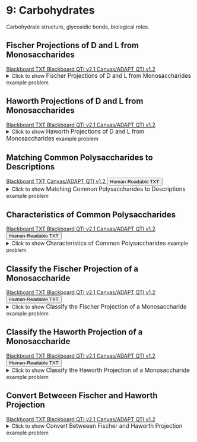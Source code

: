 # 9: Carbohydrates

Carbohydrate structure, glycosidic bonds, biological roles.

## Fischer Projections of D and L from Monosaccharides

<div id="D_to_L_Fischer_configuration-button-container" class="button-container">
<a class="md-button custom-button bb_text" href="bbq-D_to_L_Fischer_configuration-questions.txt" download title="Download bbq-D_to_L_Fischer_configuration-questions.txt" aria-label="Click to download the Blackboard TXT file (bbq-D_to_L_Fischer_configuration-questions.txt)">
    <i class="fa fa-download"></i>Blackboard TXT
</a>
<a class="md-button custom-button bb_qti" href="downloads/blackboard_qti_v2_1-D_to_L_Fischer_configuration.zip" download title="Download blackboard_qti_v2_1-D_to_L_Fischer_configuration.zip" aria-label="Click to download the Blackboard QTI v2.1 file (blackboard_qti_v2_1-D_to_L_Fischer_configuration.zip)">
    <i class="fa fa-download"></i>Blackboard QTI v2.1
</a>
<a class="md-button custom-button canvas_qti" href="downloads/canvas_qti_v1_2-D_to_L_Fischer_configuration.zip" download title="Download canvas_qti_v1_2-D_to_L_Fischer_configuration.zip" aria-label="Click to download the Canvas/ADAPT QTI v1.2 file (canvas_qti_v1_2-D_to_L_Fischer_configuration.zip)">
    <i class="fa fa-download"></i>Canvas/ADAPT QTI v1.2
</a>
</div><details>
  <summary>Click 
    <span style='font-weight: normal;'>
       to show
    </span>
    <span style='font-size: 1.1em; color: var(--md-primary-fg-color--dark)'>
      Fischer Projections of D and L from Monosaccharides
    </span>
    <span style='font-weight: normal;'>
      example problem
    </span>
  </summary>
  {% include "biochemistry/topic09/downloads/selftest-D_to_L_Fischer_configuration.html" %}

</details>


## Haworth Projections of D and L from Monosaccharides

<div id="D_to_L_Haworth_configuration-button-container" class="button-container">
<a class="md-button custom-button bb_text" href="bbq-D_to_L_Haworth_configuration-questions.txt" download title="Download bbq-D_to_L_Haworth_configuration-questions.txt" aria-label="Click to download the Blackboard TXT file (bbq-D_to_L_Haworth_configuration-questions.txt)">
    <i class="fa fa-download"></i>Blackboard TXT
</a>
<a class="md-button custom-button bb_qti" href="downloads/blackboard_qti_v2_1-D_to_L_Haworth_configuration.zip" download title="Download blackboard_qti_v2_1-D_to_L_Haworth_configuration.zip" aria-label="Click to download the Blackboard QTI v2.1 file (blackboard_qti_v2_1-D_to_L_Haworth_configuration.zip)">
    <i class="fa fa-download"></i>Blackboard QTI v2.1
</a>
<a class="md-button custom-button canvas_qti" href="downloads/canvas_qti_v1_2-D_to_L_Haworth_configuration.zip" download title="Download canvas_qti_v1_2-D_to_L_Haworth_configuration.zip" aria-label="Click to download the Canvas/ADAPT QTI v1.2 file (canvas_qti_v1_2-D_to_L_Haworth_configuration.zip)">
    <i class="fa fa-download"></i>Canvas/ADAPT QTI v1.2
</a>
</div><details>
  <summary>Click 
    <span style='font-weight: normal;'>
       to show
    </span>
    <span style='font-size: 1.1em; color: var(--md-primary-fg-color--dark)'>
      Haworth Projections of D and L from Monosaccharides
    </span>
    <span style='font-weight: normal;'>
      example problem
    </span>
  </summary>
  {% include "biochemistry/topic09/downloads/selftest-D_to_L_Haworth_configuration.html" %}

</details>


## Matching Common Polysaccharides to Descriptions

<div id="MATCH-polysaccharides-button-container" class="button-container">
<a class="md-button custom-button bb_text" href="bbq-MATCH-polysaccharides-questions.txt" download title="Download bbq-MATCH-polysaccharides-questions.txt" aria-label="Click to download the Blackboard TXT file (bbq-MATCH-polysaccharides-questions.txt)">
    <i class="fa fa-download"></i>Blackboard TXT
</a>
<a class="md-button custom-button canvas_qti" href="downloads/canvas_qti_v1_2-MATCH-polysaccharides.zip" download title="Download canvas_qti_v1_2-MATCH-polysaccharides.zip" aria-label="Click to download the Canvas/ADAPT QTI v1.2 file (canvas_qti_v1_2-MATCH-polysaccharides.zip)">
    <i class="fa fa-download"></i>Canvas/ADAPT QTI v1.2
</a>
<button class="md-button custom-button human_read" onclick="window.open('downloads/human_readable-MATCH-polysaccharides.html', '_blank')" title="View human_readable-MATCH-polysaccharides.html" aria-label="Click to view the Human-Readable TXT file (human_readable-MATCH-polysaccharides.html)">
    <i class="fa fa-eye"></i> Human-Readable TXT
</button>
</div><details>
  <summary>Click 
    <span style='font-weight: normal;'>
       to show
    </span>
    <span style='font-size: 1.1em; color: var(--md-primary-fg-color--dark)'>
      Matching Common Polysaccharides to Descriptions
    </span>
    <span style='font-weight: normal;'>
      example problem
    </span>
  </summary>
  {% include "biochemistry/topic09/downloads/selftest-MATCH-polysaccharides.html" %}

</details>


## Characteristics of Common Polysaccharides

<div id="MC-polysaccharides-button-container" class="button-container">
<a class="md-button custom-button bb_text" href="bbq-MC-polysaccharides-questions.txt" download title="Download bbq-MC-polysaccharides-questions.txt" aria-label="Click to download the Blackboard TXT file (bbq-MC-polysaccharides-questions.txt)">
    <i class="fa fa-download"></i>Blackboard TXT
</a>
<a class="md-button custom-button bb_qti" href="downloads/blackboard_qti_v2_1-MC-polysaccharides.zip" download title="Download blackboard_qti_v2_1-MC-polysaccharides.zip" aria-label="Click to download the Blackboard QTI v2.1 file (blackboard_qti_v2_1-MC-polysaccharides.zip)">
    <i class="fa fa-download"></i>Blackboard QTI v2.1
</a>
<a class="md-button custom-button canvas_qti" href="downloads/canvas_qti_v1_2-MC-polysaccharides.zip" download title="Download canvas_qti_v1_2-MC-polysaccharides.zip" aria-label="Click to download the Canvas/ADAPT QTI v1.2 file (canvas_qti_v1_2-MC-polysaccharides.zip)">
    <i class="fa fa-download"></i>Canvas/ADAPT QTI v1.2
</a>
<button class="md-button custom-button human_read" onclick="window.open('downloads/human_readable-MC-polysaccharides.html', '_blank')" title="View human_readable-MC-polysaccharides.html" aria-label="Click to view the Human-Readable TXT file (human_readable-MC-polysaccharides.html)">
    <i class="fa fa-eye"></i> Human-Readable TXT
</button>
</div><details>
  <summary>Click 
    <span style='font-weight: normal;'>
       to show
    </span>
    <span style='font-size: 1.1em; color: var(--md-primary-fg-color--dark)'>
      Characteristics of Common Polysaccharides
    </span>
    <span style='font-weight: normal;'>
      example problem
    </span>
  </summary>
  {% include "biochemistry/topic09/downloads/selftest-MC-polysaccharides.html" %}

</details>


## Classify the Fischer Projection of a Monosaccharide

<div id="classify_Fischer-button-container" class="button-container">
<a class="md-button custom-button bb_text" href="bbq-classify_Fischer-questions.txt" download title="Download bbq-classify_Fischer-questions.txt" aria-label="Click to download the Blackboard TXT file (bbq-classify_Fischer-questions.txt)">
    <i class="fa fa-download"></i>Blackboard TXT
</a>
<a class="md-button custom-button bb_qti" href="downloads/blackboard_qti_v2_1-classify_Fischer.zip" download title="Download blackboard_qti_v2_1-classify_Fischer.zip" aria-label="Click to download the Blackboard QTI v2.1 file (blackboard_qti_v2_1-classify_Fischer.zip)">
    <i class="fa fa-download"></i>Blackboard QTI v2.1
</a>
<a class="md-button custom-button canvas_qti" href="downloads/canvas_qti_v1_2-classify_Fischer.zip" download title="Download canvas_qti_v1_2-classify_Fischer.zip" aria-label="Click to download the Canvas/ADAPT QTI v1.2 file (canvas_qti_v1_2-classify_Fischer.zip)">
    <i class="fa fa-download"></i>Canvas/ADAPT QTI v1.2
</a>
<button class="md-button custom-button human_read" onclick="window.open('downloads/human_readable-classify_Fischer.html', '_blank')" title="View human_readable-classify_Fischer.html" aria-label="Click to view the Human-Readable TXT file (human_readable-classify_Fischer.html)">
    <i class="fa fa-eye"></i> Human-Readable TXT
</button>
</div><details>
  <summary>Click 
    <span style='font-weight: normal;'>
       to show
    </span>
    <span style='font-size: 1.1em; color: var(--md-primary-fg-color--dark)'>
      Classify the Fischer Projection of a Monosaccharide
    </span>
    <span style='font-weight: normal;'>
      example problem
    </span>
  </summary>
  {% include "biochemistry/topic09/downloads/selftest-classify_Fischer.html" %}

</details>


## Classify the Haworth Projection of a Monosaccharide

<div id="classify_Haworth-button-container" class="button-container">
<a class="md-button custom-button bb_text" href="bbq-classify_Haworth-questions.txt" download title="Download bbq-classify_Haworth-questions.txt" aria-label="Click to download the Blackboard TXT file (bbq-classify_Haworth-questions.txt)">
    <i class="fa fa-download"></i>Blackboard TXT
</a>
<a class="md-button custom-button bb_qti" href="downloads/blackboard_qti_v2_1-classify_Haworth.zip" download title="Download blackboard_qti_v2_1-classify_Haworth.zip" aria-label="Click to download the Blackboard QTI v2.1 file (blackboard_qti_v2_1-classify_Haworth.zip)">
    <i class="fa fa-download"></i>Blackboard QTI v2.1
</a>
<a class="md-button custom-button canvas_qti" href="downloads/canvas_qti_v1_2-classify_Haworth.zip" download title="Download canvas_qti_v1_2-classify_Haworth.zip" aria-label="Click to download the Canvas/ADAPT QTI v1.2 file (canvas_qti_v1_2-classify_Haworth.zip)">
    <i class="fa fa-download"></i>Canvas/ADAPT QTI v1.2
</a>
<button class="md-button custom-button human_read" onclick="window.open('downloads/human_readable-classify_Haworth.html', '_blank')" title="View human_readable-classify_Haworth.html" aria-label="Click to view the Human-Readable TXT file (human_readable-classify_Haworth.html)">
    <i class="fa fa-eye"></i> Human-Readable TXT
</button>
</div><details>
  <summary>Click 
    <span style='font-weight: normal;'>
       to show
    </span>
    <span style='font-size: 1.1em; color: var(--md-primary-fg-color--dark)'>
      Classify the Haworth Projection of a Monosaccharide
    </span>
    <span style='font-weight: normal;'>
      example problem
    </span>
  </summary>
  {% include "biochemistry/topic09/downloads/selftest-classify_Haworth.html" %}

</details>


## Convert Betweeen Fischer and Haworth Projection

<div id="convert_Fischer_and_Haworth-button-container" class="button-container">
<a class="md-button custom-button bb_text" href="bbq-convert_Fischer_and_Haworth-questions.txt" download title="Download bbq-convert_Fischer_and_Haworth-questions.txt" aria-label="Click to download the Blackboard TXT file (bbq-convert_Fischer_and_Haworth-questions.txt)">
    <i class="fa fa-download"></i>Blackboard TXT
</a>
<a class="md-button custom-button bb_qti" href="downloads/blackboard_qti_v2_1-convert_Fischer_and_Haworth.zip" download title="Download blackboard_qti_v2_1-convert_Fischer_and_Haworth.zip" aria-label="Click to download the Blackboard QTI v2.1 file (blackboard_qti_v2_1-convert_Fischer_and_Haworth.zip)">
    <i class="fa fa-download"></i>Blackboard QTI v2.1
</a>
<a class="md-button custom-button canvas_qti" href="downloads/canvas_qti_v1_2-convert_Fischer_and_Haworth.zip" download title="Download canvas_qti_v1_2-convert_Fischer_and_Haworth.zip" aria-label="Click to download the Canvas/ADAPT QTI v1.2 file (canvas_qti_v1_2-convert_Fischer_and_Haworth.zip)">
    <i class="fa fa-download"></i>Canvas/ADAPT QTI v1.2
</a>
</div><details>
  <summary>Click 
    <span style='font-weight: normal;'>
       to show
    </span>
    <span style='font-size: 1.1em; color: var(--md-primary-fg-color--dark)'>
      Convert Betweeen Fischer and Haworth Projection
    </span>
    <span style='font-weight: normal;'>
      example problem
    </span>
  </summary>
  {% include "biochemistry/topic09/downloads/selftest-convert_Fischer_and_Haworth.html" %}

</details>


